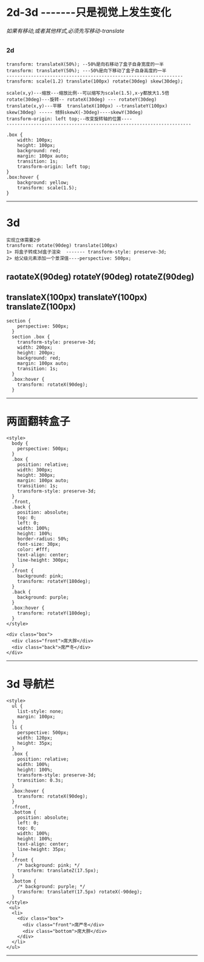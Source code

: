 # 2d-3d -------只是视觉上发生变化
###### 如果有移动,或者其他样式,必须先写移动-translate
### 2d
	transform: translateX(50%); --50%是向右移动了盒子自身宽度的一半
	transform: translateY(50%); ---50%是向下移动了盒子自身高度的一半
	-----------------------------------------------------------------
	transform: scale(1.2) translate(100px) rotate(30deg) skew(30deg);
	
	scale(x,y)---缩放---缩放比例--可以缩写为scale(1.5),x-y都放大1.5倍
	rotate(30deg)---旋转-- rotateX(30deg) --- rotateY(30deg)
	translate(x,y)---平移  translateX(100px) --translateY(100px)
	skew(30deg) ----- 倾斜skewX(-30deg)----skewY(30deg)
	transform-origin: left top;--改变旋转轴的位置----
	--------------------------------------------------------------------
	
	.box {
		width: 100px;
		height: 100px;
		background: red;
		margin: 100px auto;
		transition: 1s;
		transform-origin: left top;
	}
	.box:hover {
		background: yellow;
		transform: scale(1.5);
	}
------------------------------------------------------------------------
# 3d 
	实现立体需要2步
	transform: rotate(90deg) translate(100px)
	1> 将盒子转成3d盒子渲染	------- transform-style: preserve-3d;
	2> 给父级元素添加一个景深值----perspective: 500px;

## raotateX(90deg) rotateY(90deg) rotateZ(90deg)
##  translateX(100px) translateY(100px) translateZ(100px)

	section {
	    perspective: 500px;
	  }
	  section .box {
	    transform-style: preserve-3d;
	    width: 200px;
	    height: 200px;
	    background: red;
	    margin: 100px auto;
	    transition: 1s;
	  }
	  .box:hover {
	    transform: rotateX(90deg);
	  }

-------------------------------------------------------------------
# 两面翻转盒子
	<style>
	  body {
	    perspective: 500px;
	  }
	  .box {
	    position: relative;
	    width: 300px;
	    height: 300px;
	    margin: 100px auto;
	    transition: 1s;
	    transform-style: preserve-3d;
	  }
	  .front,
	  .back {
	    position: absolute;
	    top: 0;
	    left: 0;
	    width: 100%;
	    height: 100%;
	    border-radius: 50%;
	    font-size: 30px;
	    color: #fff;
	    text-align: center;
	    line-height: 300px;
	  }
	  .front {
	    background: pink;
	    transform: rotateY(180deg);
	  }
	  .back {
	    background: purple;
	  }
	  .box:hover {
	    transform: rotateY(180deg);
	  }
	</style>
	
	<div class="box">
	  <div class="front">席大胖</div>
	  <div class="back">席严冬</div>
	</div>
-----------------------------------------------------------------------
 # 3d 导航栏
 	<style>
      ul {
        list-style: none;
        margin: 100px;
      }
      li {
        perspective: 500px;
        width: 120px;
        height: 35px;
      }
      .box {
        position: relative;
        width: 100%;
        height: 100%;
        transform-style: preserve-3d;
        transition: 0.3s;
      }
      .box:hover {
        transform: rotateX(90deg);
      }
      .front,
      .bottom {
        position: absolute;
        left: 0;
        top: 0;
        width: 100%;
        height: 100%;
        text-align: center;
        line-height: 35px;
      }
      .front {
        /* background: pink; */
        transform: translateZ(17.5px);
      }
      .bottom {
        /* background: purple; */
        transform: translateY(17.5px) rotateX(-90deg);
      }
    </style>
     <ul>
      <li>
        <div class="box">
          <div class="front">席严冬</div>
          <div class="bottom">席大胖</div>
        </div>
      </li>
    </ul>
------------------------------------------------------------------------